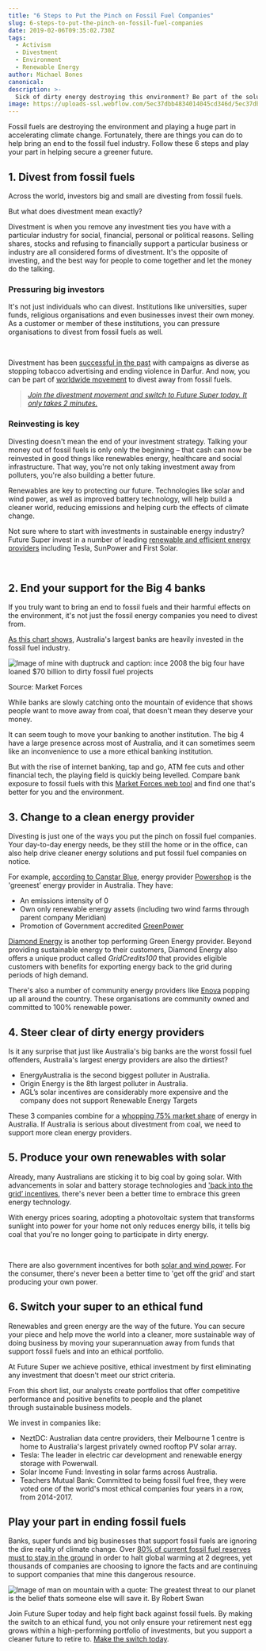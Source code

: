 ```yaml
---
title: "6 Steps to Put the Pinch on Fossil Fuel Companies"
slug: 6-steps-to-put-the-pinch-on-fossil-fuel-companies
date: 2019-02-06T09:35:02.730Z
tags:
  - Activism
  - Divestment
  - Environment
  - Renewable Energy
author: Michael Bones
canonical:
description: >-
  Sick of dirty energy destroying this environment? Be part of the solution with these 6 steps from Future Super, and help put an end to fossil fuel companies.
image: https://uploads-ssl.webflow.com/5ec37dbb4834014045cd346d/5ec37dbc4834016a1acd3ddd_5c1443dba80838ac280d220b_Blog%20-%20main%20images%20_2.0%20(3)%20(1).png
---
```


Fossil fuels are destroying the environment and playing a huge part in accelerating climate change. Fortunately, there are things you can do to help bring an end to the fossil fuel industry. Follow these 6 steps and play your part in helping secure a greener future.

1\. Divest from fossil fuels
----------------------------

Across the world, investors big and small are divesting from fossil fuels.

But what does divestment mean exactly?

Divestment is when you remove any investment ties you have with a particular industry for social, financial, personal or political reasons. Selling shares, stocks and refusing to financially support a particular business or industry are all considered forms of divestment. It's the opposite of investing, and the best way for people to come together and let the money do the talking.

### Pressuring big investors

It's not just individuals who can divest. Institutions like universities, super funds, religious organisations and even businesses invest their own money. As a customer or member of these institutions, you can pressure organisations to divest from fossil fuels as well.

 

Divestment has been [successful in the past](https://gofossilfree.org/what-is-fossil-fuel-divestment) with campaigns as diverse as stopping tobacco advertising and ending violence in Darfur. And now, you can be part of [worldwide movement](https://gofossilfree.org/) to divest away from fossil fuels.

> [_Join the divestment movement and switch to Future Super today. It only takes 2 minutes._](https://www.myfuturesuper.com.au/archived/join-future-super-old1)

### Reinvesting is key

Divesting doesn't mean the end of your investment strategy. Talking your money out of fossil fuels is only only the beginning – that cash can now be reinvested in good things like renewables energy, healthcare and social infrastructure. That way, you're not only taking investment away from polluters, you're also building a better future.

Renewables are key to protecting our future. Technologies like solar and wind power, as well as improved battery technology, will help build a cleaner world, reducing emissions and helping curb the effects of climate change.

Not sure where to start with investments in sustainable energy industry? Future Super invest in a number of leading [renewable and efficient energy providers](https://www.myfuturesuper.com.au/choosing/investments) including Tesla, SunPower and First Solar.

 

2\. End your support for the Big 4 banks
----------------------------------------

If you truly want to bring an end to fossil fuels and their harmful effects on the environment, it's not just the fossil energy companies you need to divest from.

[As this chart shows](https://www.marketforces.org.au/info/compare-bank-table/), Australia's largest banks are heavily invested in the fossil fuel industry.

![Image of mine with duptruck and caption: ince 2008 the big four have loaned $70 billion to dirty fossil fuel projects](https://lh3.googleusercontent.com/9z5mjnsfE1e5qH_RVQtsIVXwVJHxLd7p0OBI0jhR1R390mvOmChV3grCUH1vtvltsSuBt5YqBPlHiWsDE0d104PCkIW-eRht1s5Pu8IFPisDUXphxQDDmNKeGmLrsjC0zprYJBnb)

Source: Market Forces

While banks are slowly catching onto the mountain of evidence that shows people want to move away from coal, that doesn't mean they deserve your money. 

It can seem tough to move your banking to another institution. The big 4 have a large presence across most of Australia, and it can sometimes seem like an inconvenience to use a more ethical banking institution.

But with the rise of internet banking, tap and go, ATM fee cuts and other financial tech, the playing field is quickly being levelled. Compare bank exposure to fossil fuels with this [Market Forces web tool](https://www.marketforces.org.au/info/compare-bank-table/) and find one that's better for you and the environment.

3\. Change to a clean energy provider
-------------------------------------

Divesting is just one of the ways you put the pinch on fossil fuel companies. Your day-to-day energy needs, be they still the home or in the office, can also help drive cleaner energy solutions and put fossil fuel companies on notice.

For example, [according to Canstar Blue](https://www.canstarblue.com.au/energy/alternative/the-greenest-energy-companies-in-australia/), energy provider [Powershop](http://www.powershop.com.au/) is the 'greenest’ energy provider in Australia. They have:

*   An emissions intensity of 0
*   Own only renewable energy assets (including two wind farms through parent company Meridian)
*   Promotion of Government accredited [GreenPower](https://www.canstarblue.com.au/energy/greenpower-need-to-know/)

[Diamond Energy](http://diamondenergy.com.au/) is another top performing Green Energy provider. Beyond providing sustainable energy to their customers, Diamond Energy also offers a unique product called _GridCredits100_ that provides eligible customers with benefits for exporting energy back to the grid during periods of high demand.

There's also a number of community energy providers like [Enova](https://enovaenergy.com.au/) popping up all around the country. These organisations are community owned and committed to 100% renewable power.

4\. Steer clear of dirty energy providers
-----------------------------------------

Is it any surprise that just like Australia's big banks are the worst fossil fuel offenders, Australia's largest energy providers are also the dirtiest?

*   EnergyAustralia is the second biggest polluter in Australia.
*   Origin Energy is the 8th largest polluter in Australia.
*   AGL’s solar incentives are considerably more expensive and the company does not support Renewable Energy Targets

These 3 companies combine for a [whopping 75% market share](https://www.canstarblue.com.au/energy/alternative/the-greenest-energy-companies-in-australia/) of energy in Australia. If Australia is serious about divestment from coal, we need to support more clean energy providers.

5\. Produce your own renewables with solar
------------------------------------------

Already, many Australians are sticking it to big coal by going solar. With advancements in solar and battery storage technologies and ['back into the grid’ incentives](https://www.energymatters.com.au/rebates-incentives/feedintariff/), there's never been a better time to embrace this green energy technology.

With energy prices soaring, adopting a photovoltaic system that transforms sunlight into power for your home not only reduces energy bills, it tells big coal that you're no longer going to participate in dirty energy.

 

There are also government incentives for both [solar and wind power](https://www.energymatters.com.au/rebates-incentives/). For the consumer, there's never been a better time to 'get off the grid’ and start producing your own power.

6\. Switch your super to an ethical fund
----------------------------------------

Renewables and green energy are the way of the future. You can secure your piece and help move the world into a cleaner, more sustainable way of doing business by moving your superannuation away from funds that support fossil fuels and into an ethical portfolio.

At Future Super we achieve positive, ethical investment by first eliminating any investment that doesn't meet our strict criteria.

From this short list, our analysts create portfolios that offer competitive performance and positive benefits to people and the planet through sustainable business models.

We invest in companies like:

*   NeztDC: Australian data centre providers, their Melbourne 1 centre is home to Australia's largest privately owned rooftop PV solar array.
*   Tesla: The leader in electric car development and renewable energy storage with Powerwall.
*   Solar Income Fund: Investing in solar farms across Australia.
*   Teachers Mutual Bank: Committed to being fossil fuel free, they were voted one of the world's most ethical companies four years in a row, from 2014-2017.

Play your part in ending fossil fuels
-------------------------------------

Banks, super funds and big businesses that support fossil fuels are ignoring the dire reality of climate change. Over [80% of current fossil fuel reserves must to stay in the ground](https://www.myfuturesuper.com.au/blog/stop-adani-follow-the-money-to-super-funds-and-banks) in order to halt global warming at 2 degrees, yet thousands of companies are choosing to ignore the facts and are continuing to support companies that mine this dangerous resource.

![Image of man on mountain with a quote: The greatest threat to our planet is the belief thats someone else will save it. By Robert Swan](https://uploads-ssl.webflow.com/5ec37dbb4834014045cd346d/5ec37dbc4834015c14cd3dc6_threat%20to%20the%20planet%20(1).jpg)

Join Future Super today and help fight back against fossil fuels. By making the switch to an ethical fund, you not only ensure your retirement nest egg grows within a high-performing portfolio of investments, but you support a cleaner future to retire to. [Make the switch today](https://www.myfuturesuper.com.au/archived/join-future-super-old1).

